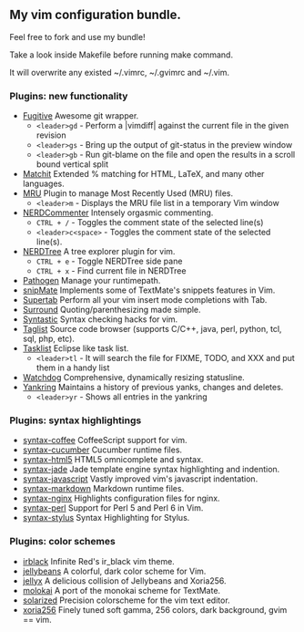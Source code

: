 ## My vim configuration bundle. ##

Feel free to fork and use my bundle!

Take a look inside Makefile before running make command.

It will overwrite any existed ~/.vimrc, ~/.gvimrc and ~/.vim.

### Plugins: new functionality ###

* [Fugitive](https://github.com/tpope/vim-fugitive) Awesome git wrapper.
    * `<leader>gd` - Perform a |vimdiff| against the current file in the given revision
    * `<leader>gs` - Bring up the output of git-status in the preview window
    * `<leader>gb` - Run git-blame on the file and open the results in a scroll bound vertical split
* [Matchit](https://github.com/vim-scripts/matchit.zip) Extended % matching for HTML, LaTeX, and many other languages.
* [MRU](https://github.com/vim-scripts/mru.vim) Plugin to manage Most Recently Used (MRU) files.
    * `<leader>m` - Displays the MRU file list in a temporary Vim window
* [NERDCommenter](https://github.com/scrooloose/nerdcommenter) Intensely orgasmic commenting.
    * `CTRL + /` - Toggles the comment state of the selected line(s)
    * `<leader>c<space>` - Toggles the comment state of the selected line(s).
* [NERDTree](https://github.com/scrooloose/nerdtree) A tree explorer plugin for vim.
    * `CTRL + e` - Toggle NERDTree side pane
    * `CTRL + x` - Find current file in NERDTree
* [Pathogen](https://github.com/tpope/vim-pathogen) Manage your runtimepath.
* [snipMate](https://github.com/msanders/snipmate.vim) Implements some of TextMate's snippets features in Vim.
* [Supertab](https://github.com/ervandew/supertab) Perform all your vim insert mode completions with Tab.
* [Surround](https://github.com/tpope/vim-surround) Quoting/parenthesizing made simple.
* [Syntastic](https://github.com/scrooloose/syntastic) Syntax checking hacks for vim.
* [Taglist](https://github.com/vim-scripts/taglist.vim) Source code browser (supports C/C++, java, perl, python, tcl, sql, php, etc).
* [Tasklist](https://github.com/vim-scripts/TaskList.vim) Eclipse like task list.
    * `<leader>tl` - It will search the file for FIXME, TODO, and XXX and put them in a handy list
* [Watchdog](https://github.com/avakarev/vim-watchdog) Comprehensive, dynamically resizing statusline.
* [Yankring](https://github.com/vim-scripts/YankRing.vim) Maintains a history of previous yanks, changes and deletes.
    * `<leader>yr` - Shows all entries in the yankring

### Plugins: syntax highlightings ###

* [syntax-coffee](https://github.com/kchmck/vim-coffee-script) CoffeeScript support for vim.
* [syntax-cucumber](https://github.com/tpope/vim-cucumber) Cucumber runtime files.
* [syntax-html5](https://github.com/othree/html5.vim) HTML5 omnicomplete and syntax.
* [syntax-jade](https://github.com/digitaltoad/vim-jade) Jade template engine syntax highlighting and indention.
* [syntax-javascript](https://github.com/pangloss/vim-javascript) Vastly improved vim's javascript indentation.
* [syntax-markdown](https://github.com/tpope/vim-markdown) Markdown runtime files.
* [syntax-nginx](https://github.com/vim-scripts/nginx.vim) Highlights configuration files for nginx.
* [syntax-perl](https://github.com/petdance/vim-perl) Support for Perl 5 and Perl 6 in Vim.
* [syntax-stylus](https://github.com/wavded/vim-stylus) Syntax Highlighting for Stylus.

### Plugins: color schemes ###

* [irblack](https://github.com/wgibbs/vim-irblack) Infinite Red's ir_black vim theme.
* [jellybeans](https://github.com/nanotech/jellybeans.vim) A colorful, dark color scheme for Vim.
* [jellyx](https://github.com/guns/jellyx.vim) A delicious collision of Jellybeans and Xoria256.
* [molokai](https://github.com/vim-scripts/molokai) A port of the monokai scheme for TextMate.
* [solarized](https://github.com/altercation/vim-colors-solarized) Precision colorscheme for the vim text editor.
* [xoria256](https://github.com/vim-scripts/xoria256.vim) Finely tuned soft gamma, 256 colors, dark background, gvim == vim.
